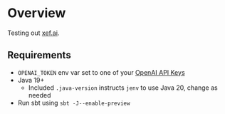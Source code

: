 # Overview

Testing out [xef.ai](https://xef.ai).

## Requirements

- `OPENAI_TOKEN` env var set to one of your [OpenAI API Keys](https://platform.openai.com/account/api-keys)
- Java 19+
    - Included `.java-version` instructs `jenv` to use Java 20, change as needed
- Run sbt using `sbt -J--enable-preview`
